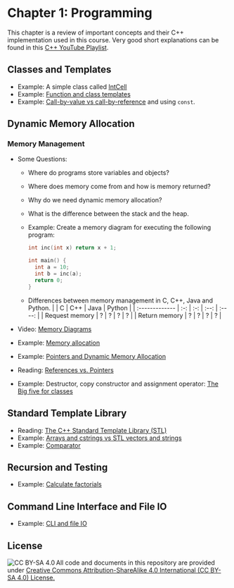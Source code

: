 # Chapter 1: Programming

This chapter is a review of important concepts and their C++ implementation 
used in this course. Very good short explanations can be found in this
[C++ YouTube Playlist](https://www.youtube.com/playlist?list=PLlrATfBNZ98dudnM48yfGUldqGD0S4FFb).

## Classes and Templates
* Example: A simple class called [IntCell](IntCell)
* Example: [Function and class templates](templates)
* Example: [Call-by-value vs call-by-reference](parameters) and using `const`.

## Dynamic Memory Allocation
### Memory Management
* Some Questions:
  - Where do programs store variables and objects?
  - Where does memory come from and how is memory returned?
  - Why do we need dynamic memory allocation?
  - What is the difference between the stack and the heap.
  - Example: Create a memory diagram for executing the following program:

    ```cpp
    int inc(int x) return x + 1;

    int main() {
      int a = 10;
      int b = inc(a);
      return 0;
    }
    ```

  - Differences between memory management in C, C++, Java and Python.
    |                | C   | C++ | Java | Python |
    | :------------- | :-: | :-: | :--: | :----: |
    | Request memory |  ?  |  ?  |   ?  |   ?    |
    | Return memory  |  ?  |  ?  |   ?  |   ?    |

* Video: [Memory Diagrams](http://vimeo.com/58710057)
* Example: [Memory allocation](memory)
* Example: [Pointers and Dynamic Memory Allocation](pointers)
* Reading: [References vs. Pointers](https://isocpp.org/wiki/faq/references)
* Example: Destructor, copy constructor and assignment operator: [The Big five for classes](big-five)

## Standard Template Library
* Reading: [The C++ Standard Template Library (STL)](https://www.geeksforgeeks.org/the-c-standard-template-library-stl/)
* Example: [Arrays and cstrings vs STL vectors and strings](vector_string)
* Example: [Comparator](comparator)

## Recursion and Testing
* Example: [Calculate factorials](factorial)

## Command Line Interface and File IO
* Example: [CLI and file IO](io)

## License

<img src="https://licensebuttons.net/l/by-sa/3.0/88x31.png" alt="CC BY-SA 4.0" align="left">

All code and documents in this repository are provided under [Creative Commons Attribution-ShareAlike 4.0 International (CC BY-SA 4.0) License.](https://creativecommons.org/licenses/by-sa/4.0/)